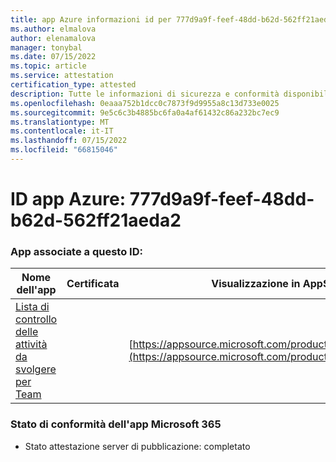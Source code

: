 ```yaml
---
title: app Azure informazioni id per 777d9a9f-feef-48dd-b62d-562ff21aeda2
ms.author: elmalova
author: elenamalova
manager: tonybal
ms.date: 07/15/2022
ms.topic: article
ms.service: attestation
certification_type: attested
description: Tutte le informazioni di sicurezza e conformità disponibili per 777d9a9f-feef-48dd-b62d-562ff21aeda2.
ms.openlocfilehash: 0eaaa752b1dcc0c7873f9d9955a8c13d733e0025
ms.sourcegitcommit: 9e5c6c3b4885bc6fa0a4af61432c86a232bc7ec9
ms.translationtype: MT
ms.contentlocale: it-IT
ms.lasthandoff: 07/15/2022
ms.locfileid: "66815046"
---
```

# <a name="azure-app-id-777d9a9f-feef-48dd-b62d-562ff21aeda2"></a>ID app Azure: 777d9a9f-feef-48dd-b62d-562ff21aeda2


### <a name="apps-associated-with-this-id"></a>App associate a questo ID:
| **Nome dell'app** | **Certificata** | **Visualizzazione in AppSource** |
|--------------|---------------|-----------------------|
| [Lista di controllo delle attività da svolgere per Team](../forward/WA200004362.md) |  | [https://appsource.microsoft.com/product/office/WA200004362](https://appsource.microsoft.com/product/office/WA200004362) |

### <a name="microsoft-365-app-compliance-status"></a>Stato di conformità dell'app Microsoft 365
- Stato attestazione server di pubblicazione: completato
